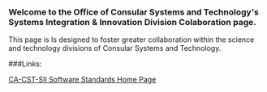 ### Welcome to the Office of Consular Systems and Technology's Systems Integration & Innovation Division Colaboration page.

This page is Is designed to foster greater collaboration within the science and technology divisions of Consular Systems and Technology.

###Links:

[CA-CST-SII Software Standards Home Page](https://github.com/CA-CST-SII/Software-Standards/wiki) 